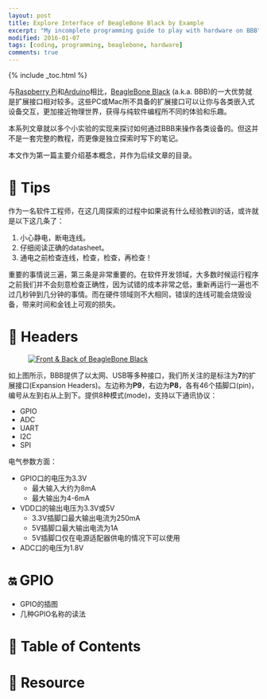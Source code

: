 ```yaml
---
layout: post
title: Explore Interface of BeagleBone Black by Example
excerpt: "My incomplete programming guide to play with hardware on BBB"
modified: 2016-01-07
tags: [coding, programming, beaglebone, hardware]
comments: true
---
```


{% include _toc.html %}


与[Raspberry Pi](https://www.raspberrypi.org/)和[Arduino](https://www.arduino.cc/)相比，[BeagleBone Black](http://beagleboard.org/black) (a.k.a. BBB)的一大优势就是扩展接口相对较多。这些PC或Mac所不具备的扩展接口可以让你与各类嵌入式设备交互，更加接近物理世界，获得与纯软件编程所不同的体验和乐趣。

本系列文章就以多个小实验的实现来探讨如何通过BBB来操作各类设备的。但这并不是一套完整的教程，而更像是独立探索时写下的笔记。

本文作为第一篇主要介绍基本概念，并作为后续文章的目录。



# :bookmark: Tips 

作为一名软件工程师，在这几周探索的过程中如果说有什么经验教训的话，或许就是以下这几条了：

1. 小心静电，断电连线。
2. 仔细阅读正确的datasheet。
3. 通电之前检查连线，检查，检查，再检查！

重要的事情说三遍，第三条是非常重要的。在软件开发领域，大多数时候运行程序之前我们并不会刻意检查正确性，因为试错的成本非常之低，重新再运行一遍也不过几秒钟到几分钟的事情。而在硬件领域则不大相同，错误的连线可能会烧毁设备，带来时间和金钱上可观的损失。



# :dog: Headers

<figure>
  <a href="/images/photo/beaglebone/bbb-front-back.jpg">
    <img src="/images/photo/beaglebone/bbb-front-back.jpg" alt="Front & Back of BeagleBone Black">
  </a>
</figure>

如上图所示，BBB提供了以太网、USB等多种接口，我们所关注的是标注为**7**的扩展接口(Expansion Headers)。左边称为**P9**，右边为**P8**，各有46个插脚口(pin)，编号从左到右从上到下。提供8种模式(mode)，支持以下通讯协议：

* GPIO
* ADC
* UART
* I2C
* SPI

电气参数方面：

* GPIO口的电压为3.3V
  - 最大输入大约为8mA
  - 最大输出为4-6mA
* VDD口的输出电压为3.3V或5V
  - 3.3V插脚口最大输出电流为250mA
  - 5V插脚口最大输出电流为1A
  - 5V插脚口仅在电源适配器供电的情况下可以使用
* ADC口的电压为1.8V


# :on: GPIO

* GPIO的插图
* 几种GPIO名称的读法



# :notebook: Table of Contents



# :floppy_disk: Resource 


